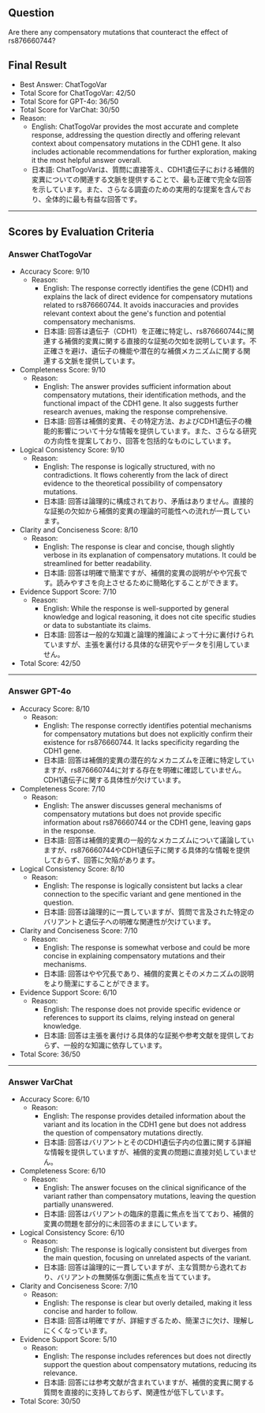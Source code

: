 ## Question

Are there any compensatory mutations that counteract the effect of rs876660744?

## Final Result

- Best Answer: ChatTogoVar
- Total Score for ChatTogoVar: 42/50
- Total Score for GPT-4o: 36/50
- Total Score for VarChat: 30/50
- Reason:
  - English: ChatTogoVar provides the most accurate and complete response, addressing the question directly and offering relevant context about compensatory mutations in the CDH1 gene. It also includes actionable recommendations for further exploration, making it the most helpful answer overall.
  - 日本語: ChatTogoVarは、質問に直接答え、CDH1遺伝子における補償的変異についての関連する文脈を提供することで、最も正確で完全な回答を示しています。また、さらなる調査のための実用的な提案を含んでおり、全体的に最も有益な回答です。

---

## Scores by Evaluation Criteria

### Answer ChatTogoVar
- Accuracy Score: 9/10
  - Reason: 
    - English: The response correctly identifies the gene (CDH1) and explains the lack of direct evidence for compensatory mutations related to rs876660744. It avoids inaccuracies and provides relevant context about the gene's function and potential compensatory mechanisms.
    - 日本語: 回答は遺伝子（CDH1）を正確に特定し、rs876660744に関連する補償的変異に関する直接的な証拠の欠如を説明しています。不正確さを避け、遺伝子の機能や潜在的な補償メカニズムに関する関連する文脈を提供しています。
- Completeness Score: 9/10
  - Reason: 
    - English: The answer provides sufficient information about compensatory mutations, their identification methods, and the functional impact of the CDH1 gene. It also suggests further research avenues, making the response comprehensive.
    - 日本語: 回答は補償的変異、その特定方法、およびCDH1遺伝子の機能的影響について十分な情報を提供しています。また、さらなる研究の方向性を提案しており、回答を包括的なものにしています。
- Logical Consistency Score: 9/10
  - Reason: 
    - English: The response is logically structured, with no contradictions. It flows coherently from the lack of direct evidence to the theoretical possibility of compensatory mutations.
    - 日本語: 回答は論理的に構成されており、矛盾はありません。直接的な証拠の欠如から補償的変異の理論的可能性への流れが一貫しています。
- Clarity and Conciseness Score: 8/10
  - Reason: 
    - English: The response is clear and concise, though slightly verbose in its explanation of compensatory mutations. It could be streamlined for better readability.
    - 日本語: 回答は明確で簡潔ですが、補償的変異の説明がやや冗長です。読みやすさを向上させるために簡略化することができます。
- Evidence Support Score: 7/10
  - Reason: 
    - English: While the response is well-supported by general knowledge and logical reasoning, it does not cite specific studies or data to substantiate its claims.
    - 日本語: 回答は一般的な知識と論理的推論によって十分に裏付けられていますが、主張を裏付ける具体的な研究やデータを引用していません。
- Total Score: 42/50

---

### Answer GPT-4o
- Accuracy Score: 8/10
  - Reason: 
    - English: The response correctly identifies potential mechanisms for compensatory mutations but does not explicitly confirm their existence for rs876660744. It lacks specificity regarding the CDH1 gene.
    - 日本語: 回答は補償的変異の潜在的なメカニズムを正確に特定していますが、rs876660744に対する存在を明確に確認していません。CDH1遺伝子に関する具体性が欠けています。
- Completeness Score: 7/10
  - Reason: 
    - English: The answer discusses general mechanisms of compensatory mutations but does not provide specific information about rs876660744 or the CDH1 gene, leaving gaps in the response.
    - 日本語: 回答は補償的変異の一般的なメカニズムについて議論していますが、rs876660744やCDH1遺伝子に関する具体的な情報を提供しておらず、回答に欠陥があります。
- Logical Consistency Score: 8/10
  - Reason: 
    - English: The response is logically consistent but lacks a clear connection to the specific variant and gene mentioned in the question.
    - 日本語: 回答は論理的に一貫していますが、質問で言及された特定のバリアントと遺伝子への明確な関連性が欠けています。
- Clarity and Conciseness Score: 7/10
  - Reason: 
    - English: The response is somewhat verbose and could be more concise in explaining compensatory mutations and their mechanisms.
    - 日本語: 回答はやや冗長であり、補償的変異とそのメカニズムの説明をより簡潔にすることができます。
- Evidence Support Score: 6/10
  - Reason: 
    - English: The response does not provide specific evidence or references to support its claims, relying instead on general knowledge.
    - 日本語: 回答は主張を裏付ける具体的な証拠や参考文献を提供しておらず、一般的な知識に依存しています。
- Total Score: 36/50

---

### Answer VarChat
- Accuracy Score: 6/10
  - Reason: 
    - English: The response provides detailed information about the variant and its location in the CDH1 gene but does not address the question of compensatory mutations directly.
    - 日本語: 回答はバリアントとそのCDH1遺伝子内の位置に関する詳細な情報を提供していますが、補償的変異の問題に直接対処していません。
- Completeness Score: 6/10
  - Reason: 
    - English: The answer focuses on the clinical significance of the variant rather than compensatory mutations, leaving the question partially unanswered.
    - 日本語: 回答はバリアントの臨床的意義に焦点を当てており、補償的変異の問題を部分的に未回答のままにしています。
- Logical Consistency Score: 6/10
  - Reason: 
    - English: The response is logically consistent but diverges from the main question, focusing on unrelated aspects of the variant.
    - 日本語: 回答は論理的に一貫していますが、主な質問から逸れており、バリアントの無関係な側面に焦点を当てています。
- Clarity and Conciseness Score: 7/10
  - Reason: 
    - English: The response is clear but overly detailed, making it less concise and harder to follow.
    - 日本語: 回答は明確ですが、詳細すぎるため、簡潔さに欠け、理解しにくくなっています。
- Evidence Support Score: 5/10
  - Reason: 
    - English: The response includes references but does not directly support the question about compensatory mutations, reducing its relevance.
    - 日本語: 回答には参考文献が含まれていますが、補償的変異に関する質問を直接的に支持しておらず、関連性が低下しています。
- Total Score: 30/50